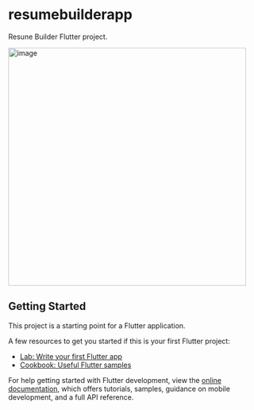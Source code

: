 # resumebuilderapp

Resune Builder Flutter project.

<img width="479" alt="image" src="https://github.com/user-attachments/assets/1d411cd1-75c8-4dc1-9d75-fe979ed39e56" />



## Getting Started

This project is a starting point for a Flutter application.

A few resources to get you started if this is your first Flutter project:

- [Lab: Write your first Flutter app](https://docs.flutter.dev/get-started/codelab)
- [Cookbook: Useful Flutter samples](https://docs.flutter.dev/cookbook)

For help getting started with Flutter development, view the
[online documentation](https://docs.flutter.dev/), which offers tutorials,
samples, guidance on mobile development, and a full API reference.
